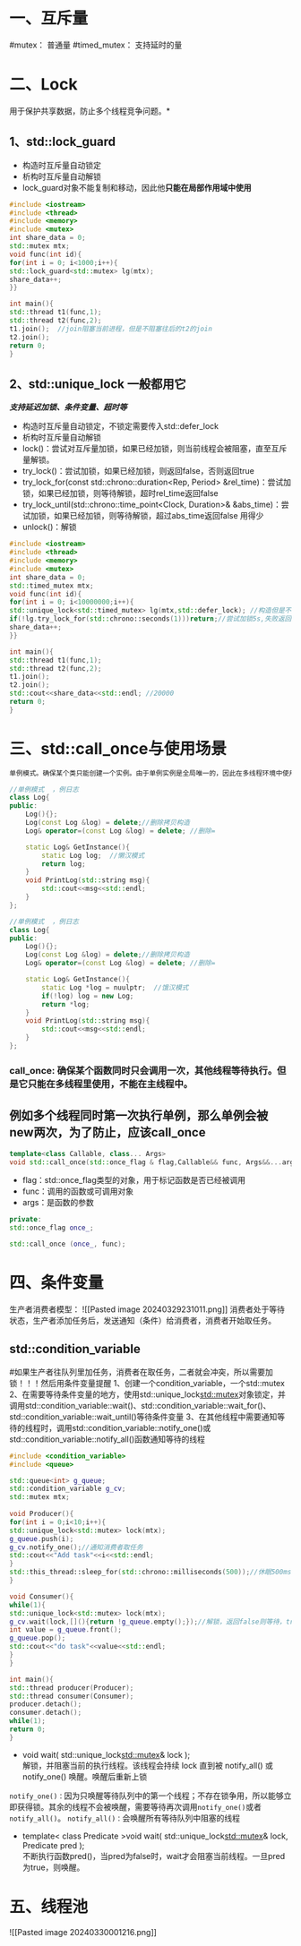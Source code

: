 # 一、互斥量
#mutex： 普通量
#timed_mutex： 支持延时的量
# 二、Lock
 用于保护共享数据，防止多个线程竞争问题。*
## 1、std::lock_guard
* 构造时互斥量自动锁定
* 析构时互斥量自动解锁
* lock_guard对象不能复制和移动，因此他**只能在局部作用域中使用**
```cpp
#include <iostream>
#include <thread>
#include <memory>
#include <mutex>
int share_data = 0;
std::mutex mtx;
void func(int id){
for(int i = 0; i<1000;i++){
std::lock_guard<std::mutex> lg(mtx);
share_data++;
}}

int main(){
std::thread t1(func,1);
std::thread t2(func,2);
t1.join();  //join阻塞当前进程，但是不阻塞往后的t2的join
t2.join();
return 0;
}
```
## 2、std::unique_lock  一般都用它
***支持延迟加锁、条件变量、超时等***
 * 构造时互斥量自动锁定，不锁定需要传入std::defer_lock
* 析构时互斥量自动解锁
* lock()：尝试对互斥量加锁，如果已经加锁，则当前线程会被阻塞，直至互斥量解锁。
* try_lock()：尝试加锁，如果已经加锁，则返回false，否则返回true
* try_lock_for(const std::chrono::duration<Rep, Period> &rel_time)：尝试加锁，如果已经加锁，则等待解锁，超时rel_time返回false
* try_lock_until(std::chrono::time_point<Clock, Duration>& &abs_time)：尝试加锁，如果已经加锁，则等待解锁，超过abs_time返回false   用得少
* unlock()：解锁

```cpp
#include <iostream>
#include <thread>
#include <memory>
#include <mutex>
int share_data = 0;
std::timed_mutex mtx;
void func(int id){
for(int i = 0; i<10000000;i++){
std::unique_lock<std::timed_mutex> lg(mtx,std::defer_lock); //构造但是不加锁
if(!lg.try_lock_for(std::chrono::seconds(1)))return;//尝试加锁5s,失败返回false
share_data++;
}}

int main(){
std::thread t1(func,1);
std::thread t2(func,2);
t1.join();
t2.join();
std::cout<<share_data<<std::endl; //20000
return 0;
}

```
# 三、std::call_once与使用场景
```txt
单例模式。确保某个类只能创建一个实例。由于单例实例是全局唯一的，因此在多线程环境中使用单例模式时，需要考虑线程安全的问题。
```
```cpp
//单例模式  ，例日志
class Log{
public:
	Log(){};
	Log(const Log &log) = delete;//删除拷贝构造
	Log& operator=(const Log &log) = delete; //删除=

	static Log& GetInstance(){
		static Log log;  //懒汉模式
		return log;
	}
	void PrintLog(std::string msg){
		std::cout<<msg<<std::endl;
	}
};

//单例模式  ，例日志
class Log{
public:
	Log(){};
	Log(const Log &log) = delete;//删除拷贝构造
	Log& operator=(const Log &log) = delete; //删除=

	static Log& GetInstance(){
		static Log *log = nuulptr;  //饿汉模式
		if(!log) log = new Log;
		return *log;
	}
	void PrintLog(std::string msg){
		std::cout<<msg<<std::endl;
	}
};
```
### call_once: 确保某个函数同时只会调用一次，其他线程等待执行。但是它只能在多线程里使用，不能在主线程中。
## 例如多个线程同时第一次执行单例，那么单例会被new两次，为了防止，应该call_once
```cpp
template<class Callable, class... Args>
void std::call_once(std::once_flag & flag,Callable&& func, Args&&...args);
```
* flag：std::once_flag类型的对象，用于标记函数是否已经被调用
* func：调用的函数或可调用对象
* args：是函数的参数
```cpp
private:
std::once_flag once_;

std::call_once (once_, func);
```

# 四、条件变量
生产者消费者模型：
![[Pasted image 20240329231011.png]]
消费者处于等待状态，生产者添加任务后，发送通知（条件）给消费者，消费者开始取任务。

## std::condition_variable
#如果生产者往队列里加任务，消费者在取任务，二者就会冲突，所以需要加锁！！！然后用条件变量提醒
	1、创建一个condition_variable，一个std::mutex
	2、在需要等待条件变量的地方，使用std::unique_lock<std::mutex>对象锁定，并调用std::condition_variable::wait()、std::condition_variable::wait_for()、std::condition_variable::wait_until()等待条件变量
	3、在其他线程中需要通知等待的线程时，调用std::condition_variable::notify_one()或std::condition_variable::notify_all()函数通知等待的线程
```cpp
#include <condition_variable>
#include <queue>

std::queue<int> g_queue;
std::condition_variable g_cv;
std::mutex mtx;
  
void Producer(){
for(int i = 0;i<10;i++){
std::unique_lock<std::mutex> lock(mtx);
g_queue.push(i);
g_cv.notify_one();//通知消费者取任务
std::cout<<"Add task"<<i<<std::endl;
}
std::this_thread::sleep_for(std::chrono::milliseconds(500));//休眠500ms
}

void Consumer(){
while(1){
std::unique_lock<std::mutex> lock(mtx);
g_cv.wait(lock,[](){return !g_queue.empty();});//解锁，返回false则等待，true继续
int value = g_queue.front();
g_queue.pop();
std::cout<<"do task"<<value<<std::endl;
}
}

int main(){
std::thread producer(Producer);
std::thread consumer(Consumer);
producer.detach();
consumer.detach();
while(1);
return 0;
}
```

* void wait( std::unique_lock<std::mutex>& lock );    
	解锁，并阻塞当前的执行线程。该线程会持续 lock 直到被 notify_all() 或 notify_one() 唤醒。唤醒后重新上锁
	
`notify_one()：`因为只唤醒等待队列中的第一个线程；不存在锁争用，所以能够立即获得锁。其余的线程不会被唤醒，需要等待再次调用`notify_one()`或者`notify_all()`。
`notify_all()：`会唤醒所有等待队列中阻塞的线程
* template< class Predicate >void wait( std::unique_lock<std::mutex>& lock, Predicate pred );    
	不断执行函数pred()，当pred为false时，wait才会阻塞当前线程。一旦pred为true，则唤醒。

# 五、线程池
![[Pasted image 20240330001216.png]]